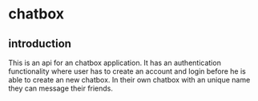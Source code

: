 # chatbox 

## introduction
This is an api for an chatbox application. It has an authentication functionality where user has to create an account and login before he is able to create an new chatbox. In their own chatbox with an unique name they can message their friends.
